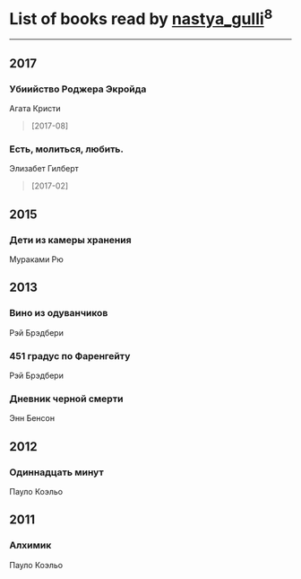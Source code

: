 # List of books read by [nastya_gulli](http://vk.com/id18695910)<sup>8</sup>
---

## 2017

### Убиийство Роджера Экройда
Агата Кристи
> [2017-08] 


### Есть, молиться, любить.
Элизабет Гилберт
> [2017-02] 



## 2015

### Дети из камеры хранения
Мураками Рю



## 2013

### Вино из одуванчиков
Рэй Брэдбери


### 451 градус по Фаренгейту
Рэй Брэдбери


### Дневник черной смерти
Энн Бенсон



## 2012

### Одиннадцать минут
Пауло Коэльо



## 2011

### Алхимик
Пауло Коэльо



